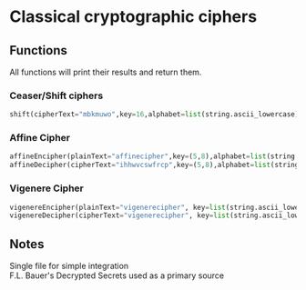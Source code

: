 # Classical cryptographic ciphers
## Functions
All functions will print their results and return them.
### Ceaser/Shift ciphers
```python
shift(cipherText="mbkmuwo",key=16,alphabet=list(string.ascii_lowercase))
```
### Affine Cipher
```python
affineEncipher(plainText="affinecipher",key=(5,8),alphabet=list(string.ascii_lowercase))  
affineDecipher(cipherText="ihhwvcswfrcp",key=(5,8),alphabet=list(string.ascii_lowercase))
```
### Vigenere Cipher
```python
vigenereEncipher(plainText="vigenerecipher", key=list(string.ascii_lowercase), alphabet=list(string.ascii_lowercase))  
vigenereDecipher(cipherText="vigenerecipher", key=list(string.ascii_lowercase), alphabet=list(string.ascii_lowercase))
```
## Notes
Single file for simple integration  
F.L. Bauer's Decrypted Secrets used as a primary source
